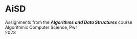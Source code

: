# AiSD
Assignments from the ***Algorithms and Data Structures*** course <br>
Algorithmic Computer Science, Pwr <br>
2023
